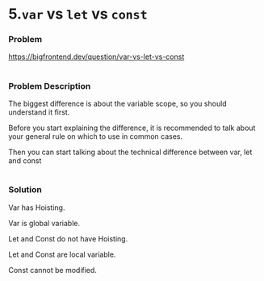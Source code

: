 # 5.`var` vs `let` vs `const`

### Problem

https://bigfrontend.dev/question/var-vs-let-vs-const

#

### Problem Description

The biggest difference is about the variable scope, so you should understand it first.

Before you start explaining the difference, it is recommended to talk about your general rule on which to use in common cases.

Then you can start talking about the technical difference between var, let and const

#

### Solution

Var has Hoisting.

Var is global variable.

Let and Const do not have Hoisting.

Let and Const are local variable.

Const cannot be modified.

